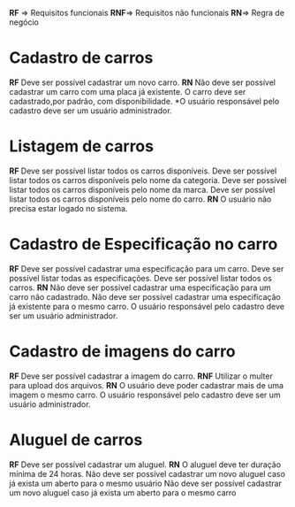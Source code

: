 **RF** => Requisitos funcionais 
**RNF**=> Requisitos não funcionais
**RN**=> Regra de negócio

# Cadastro de carros
**RF**
Deve ser possível cadastrar um novo carro.
**RN**
Não deve ser possível cadastrar um carro com uma placa já existente.
O carro deve ser cadastrado,por padrão, com disponibilidade.
*O usuário responsável pelo cadastro deve ser um usuário administrador.

# Listagem de carros
**RF**
Deve ser possível listar todos os carros disponíveis.
Deve ser possível listar todos os carros disponíveis pelo nome da categoria.
Deve ser possível listar todos os carros disponíveis pelo nome da marca.
Deve ser possível listar todos os carros disponíveis pelo nome do carro.
**RN**
O usuário não precisa estar logado no sistema.

# Cadastro de Especificação no carro
**RF**
Deve ser possível cadastrar uma especificação para um carro.
Deve ser possível listar todas as especificações.
Deve ser possível listar todos os carros.
**RN**
Não deve ser possível cadastrar uma especificação para um carro não cadastrado.
Não deve ser possível cadastrar uma especificação já existente para o mesmo carro.
O usuário responsável pelo cadastro deve ser um usuário administrador.

# Cadastro de imagens do carro
**RF**
Deve ser possível cadastrar a imagem do carro.
**RNF**
Utilizar o multer para upload dos arquivos.
**RN**
O usuário deve poder cadastrar mais de uma imagem o mesmo carro.
O usuário responsável pelo cadastro deve ser um usuário administrador.

# Aluguel de carros 
**RF**
Deve ser possível cadastrar um aluguel.
**RN**
O aluguel deve ter duração mínima de 24 horas.
Não deve ser possível cadastrar um novo aluguel caso já exista um aberto para o mesmo usuário
Não deve ser possível cadastrar um novo aluguel caso já exista um aberto para o mesmo carro